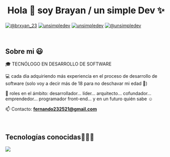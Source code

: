 <h1 align="center">Hola 👋  soy Brayan / un simple Dev ✨ </h1> 

<p align="left">
<a href="www.tiktok.com/@brxyan_23" target="blank"><img align="center" src="https://img.shields.io/badge/TikTok-000000?style=for-the-badge&logo=tiktok&logoColor=white" alt="@brxyan_23" /></a>
<a href="https://linkedin.com/in/unsimpledev" target="blank"><img align="center" src="https://img.shields.io/badge/LinkedIn-0077B5?style=for-the-badge&logo=linkedin&logoColor=white" alt="unsimpledev"/></a>
<a href="https://fb.com/unsimpledev" target="blank"><img align="center" src="https://img.shields.io/badge/Facebook-1877F2?style=for-the-badge&logo=facebook&logoColor=white" alt="unsimpledev"  /></a>
<a href = "mailto:unsimpledev@gmail.com" target="blank"><img align="center" src="https://img.shields.io/badge/Gmail-D14836?style=for-the-badge&logo=gmail&logoColor=white" alt="@unsimpledev"  /></a>
  </p>

<br>
<h2>Sobre mi 😃</h2>
<!--Intro start-->

<p align="left">
🎓 TECNÓLOGO EN DESARROLLO DE SOFTWARE

💻 cada dia adquiriendo más experiencia en el proceso de desarrollo de software (solo voy a decir más de 18 para no deschavar mi edad 🙈)

📝 roles en el ámbito: desarrollador... líder... arquitecto... cofundador... emprendedor... programador front-end... y en un futuro quién sabe ☺️

📫 Contacto: **fernando232521@gmail.com**
<!--Intro end-->
  </p>
<br>

<h2 >Tecnologías conocidas👨🏻‍💻</h2>
<!--tech stack icons-->
<p align="left">
  <a href="https://skillicons.dev">
    <img src="https://skillicons.dev/icons?i=androidstudio,c,cs,cpp,java,php,dart,flutter,py,dotnet,css,html,js,nodejs,mysql,sqlite,firebase,gtk,git,github,docker,materialui,postman,eclipse,vscode,bash,linux,ai,ps&perline=12" />
  </a>
</p>
<br>
<!-------------------------->
<div id="proyectos">


<!------------------------->


